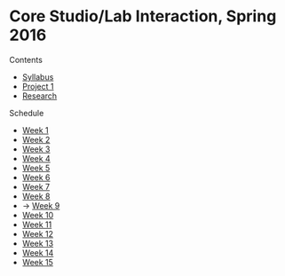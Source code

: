 # Core Studio/Lab Interaction, Spring 2016

Contents
* [Syllabus](Syllabus.md)
* [Project 1](Project1.md)
* [Research](Research.md)

Schedule
* [Week 1](Schedule/Week1.md)
* [Week 2](Schedule/Week2.md)
* [Week 3](Schedule/Week3.md)
* [Week 4](Schedule/Week4.md)
* [Week 5](Schedule/Week5.md)
* [Week 6](Schedule/Week6.md)
* [Week 7](Schedule/Week7.md)
* [Week 8](Schedule/Week8.md)
* → [Week 9](Schedule/Week9.md)
* [Week 10](Schedule/Week10.md)
* [Week 11](Schedule/Week11.md)
* [Week 12](Schedule/Week12.md)
* [Week 13](Schedule/Week13.md)
* [Week 14](Schedule/Week14.md)
* [Week 15](Schedule/Week15.md)
